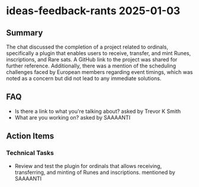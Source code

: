 # ideas-feedback-rants 2025-01-03

## Summary
The chat discussed the completion of a project related to ordinals, specifically a plugin that enables users to receive, transfer, and mint Runes, inscriptions, and Rare sats. A GitHub link to the project was shared for further reference. Additionally, there was a mention of the scheduling challenges faced by European members regarding event timings, which was noted as a concern but did not lead to any immediate solutions.

## FAQ
- Is there a link to what you're talking about? asked by Trevor K Smith
- What are you working on? asked by SAAAANTI

## Action Items

### Technical Tasks
- Review and test the plugin for ordinals that allows receiving, transferring, and minting of Runes and inscriptions. mentioned by SAAAANTI